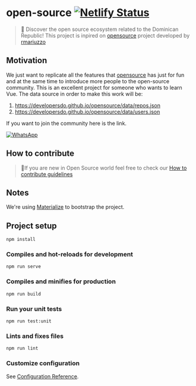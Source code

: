 # open-source [![Netlify Status](https://api.netlify.com/api/v1/badges/6172ee72-5dd4-42d6-9463-47bbbc5c007e/deploy-status)](https://app.netlify.com/sites/opensourcevue/deploys)

> 🔦 Discover the open source ecosystem related to the Dominican Republic!
> This project is inpired on [opensource](https://github.com/developersdo/opensource/) project developed by [rmariuzzo](https://github.com/rmariuzzo)

## Motivation

We just want to replicate all the features that [opensource](https://github.com/developersdo/opensource/) has just for fun and at the same time to introduce more people to the open-source community. This is an excellent project for someone who wants to learn Vue.
The data source in order to make this work will be:

1. https://developersdo.github.io/opensource/data/repos.json
2. https://developersdo.github.io/opensource/data/users.json

If you want to join the community here is the link.

[![WhatsApp](https://i.imgur.com/ewvbbzu.png)](https://chat.whatsapp.com/L5rFQpme22IHmmyOMI1MWA)


## How to contribute 

> :thought_balloon:If you are new in Open Source world feel free to check our [How to contribute guidelines](https://github.com/VueDominicana/open-source/blob/master/CONTRIBUTING.md)

## Notes

We're using [Materialize](https://materializecss.com/) to bootstrap the project.

## Project setup

```
npm install
```

### Compiles and hot-reloads for development

```
npm run serve
```

### Compiles and minifies for production

```
npm run build
```

### Run your unit tests

```
npm run test:unit
```

### Lints and fixes files

```
npm run lint
```

### Customize configuration

See [Configuration Reference](https://cli.vuejs.org/config/).
